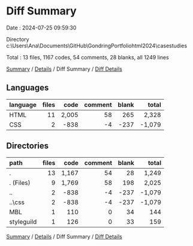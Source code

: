 # Diff Summary

Date : 2024-07-25 09:59:30

Directory c:\\Users\\Ana\\Documents\\GitHub\\GondringPortfoliohtml2024\\casestudies

Total : 13 files,  1167 codes, 54 comments, 28 blanks, all 1249 lines

[Summary](results.md) / [Details](details.md) / Diff Summary / [Diff Details](diff-details.md)

## Languages
| language | files | code | comment | blank | total |
| :--- | ---: | ---: | ---: | ---: | ---: |
| HTML | 11 | 2,005 | 58 | 265 | 2,328 |
| CSS | 2 | -838 | -4 | -237 | -1,079 |

## Directories
| path | files | code | comment | blank | total |
| :--- | ---: | ---: | ---: | ---: | ---: |
| . | 13 | 1,167 | 54 | 28 | 1,249 |
| . (Files) | 9 | 1,769 | 58 | 198 | 2,025 |
| .. | 2 | -838 | -4 | -237 | -1,079 |
| ..\\css | 2 | -838 | -4 | -237 | -1,079 |
| MBL | 1 | 110 | 0 | 34 | 144 |
| styleguild | 1 | 126 | 0 | 33 | 159 |

[Summary](results.md) / [Details](details.md) / Diff Summary / [Diff Details](diff-details.md)